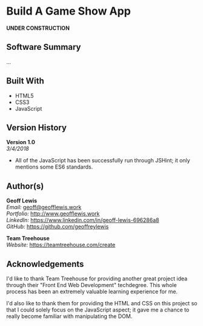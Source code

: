 # Build A Game Show App

**UNDER CONSTRUCTION**

## Software Summary

...

## Built With

* HTML5
* CSS3
* JavaScript

## Version History

**Version 1.0**  
*3/4/2018*  
* All of the JavaScript has been successfully run through JSHint; it only mentions some ES6 standards.

## Author(s)

**Geoff Lewis**  
*Email:* geoff@geofflewis.work  
*Portfolio:* http://www.geofflewis.work  
*LinkedIn:* https://www.linkedin.com/in/geoff-lewis-696286a8  
*GitHub:* https://github.com/geoffreylewis

**Team Treehouse**  
*Website:* https://teamtreehouse.com/create  

## Acknowledgements

I'd like to thank Team Treehouse for providing another great project idea through their "Front End Web Development" techdegree.  This whole process has been an extremely valuable learning experience for me.

I'd also like to thank them for providing the HTML and CSS on this project so that I could solely focus on the JavaScript aspect; it gave me a chance to really become familiar with manipulating the DOM.
